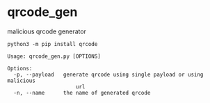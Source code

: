 # qrcode_gen
malicious qrcode generator

```
python3 -m pip install qrcode
```

```
Usage: qrcode_gen.py [OPTIONS]

Options:
  -p, --payload   generate qrcode using single payload or using malicious
                      url
  -n, --name      the name of generated qrcode
```
